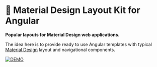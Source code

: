 # :rocket: Material Design Layout Kit for Angular

**Popular layouts for Material Design web applications.**

The idea here is to provide ready to use Angular templates with typical [Material Design](https://material.io/) layout and navigational components.

[<img src="https://kekscs.blob.core.windows.net/dev/material-layout-kit/demo-btn.png" alt="DEMO" title="DEMO">](http://angular-layouts.kekscs.com/)




